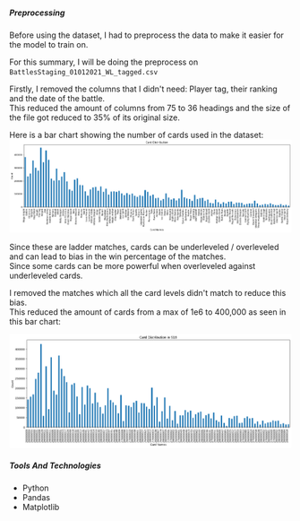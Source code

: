 ##### Preprocessing

Before using the dataset, I had to preprocess the data to make it easier for the model to train on.

For this summary, I will be doing the preprocess on `BattlesStaging_01012021_WL_tagged.csv`

Firstly, I removed the columns that I didn't need: Player tag, their ranking and the date of the battle.  
This reduced the amount of columns from 75 to 36 headings and the size of the file got reduced to 35% of its original size.

Here is a bar chart showing the number of cards used in the dataset:  
<img src="graphs/bar_chart_1.png"><br>

Since these are ladder matches, cards can be underleveled / overleveled and can lead to bias in the win percentage of the matches.  
Since some cards can be more powerful when overleveled against underleveled cards.

I removed the matches which all the card levels didn't match to reduce this bias.  
This reduced the amount of cards from a max of 1e6 to 400,000 as seen in this bar chart:

<img src="graphs/bar_chart_2.png"><br>

##### Tools And Technologies

*   Python
*   Pandas
*   Matplotlib